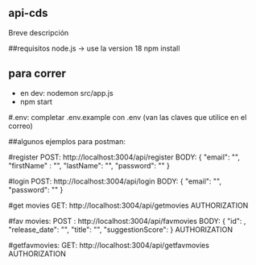 ## api-cds
Breve descripción 

##requisitos
node.js -> use la version 18
npm install 

## para correr 
- en dev: nodemon src/app.js
- npm start

#.env:
completar .env.example con .env (van las claves que utilice en el correo) 

##algunos ejemplos para postman: 

#register
POST: http://localhost:3004/api/register 
BODY:   {
    "email": "",
    "firstName" : "",
    "lastName": "",
    "password": ""
  }

#login
POST: http://localhost:3004/api/login
BODY:  {
    "email": "",
    "password": ""
  }
  

  #get movies
  GET: http://localhost:3004/api/getmovies
    AUTHORIZATION
  
  #fav movies:
  POST : http://localhost:3004/api/favmovies
  BODY: {
          "id": ,
        "release_date": "",
        "title": "",
        "suggestionScore": 
  }
  AUTHORIZATION
  
  #getfavmovies:
  GET: http://localhost:3004/api/getfavmovies
  AUTHORIZATION
